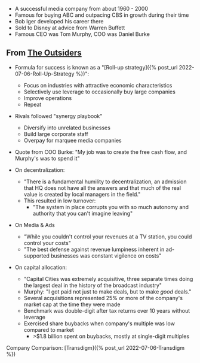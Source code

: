 - A successful media company from about 1960 - 2000
- Famous for buying ABC and outpacing CBS in growth during their time
- Bob Iger developed his career there
- Sold to Disney at advice from Warren Buffett
- Famous CEO was Tom Murphy, COO was Daniel Burke

## From <u>The Outsiders</u>
- Formula for success is known as a "[Roll-up strategy]({% post_url 2022-07-06-Roll-Up-Strategy %})":
  - Focus on industries with attractive economic characteristics
  - Selectively use leverage to occasionally buy large companies
  - Improve operations
  - Repeat

- Rivals followed "synergy playbook"
  - Diversify into unrelated businesses
  - Build large corporate staff
  - Overpay for marquee media companies

- Quote from COO Burke: "My job was to create the free cash flow, and Murphy's was to spend it"

- On decentralization:
  - "There is a fundamental humility to decentralization, an admission that HQ does not have all the answers and that much of the real value is created by local managers in the field."
  - This resulted in low turnover:
    - "The system in place corrupts you with so much autonomy and authority that you can't imagine leaving"

- On Media & Ads
  - "While you couldn't control your revenues at a TV station, you could control your costs"
  - "The best defense against revenue lumpiness inherent in ad-supported businesses was constant vigilence on costs"

- On capital allocation:
  - "Capital Cities was extremely acquisitive, three separate times doing the largest deal in the history of the broadcast industry"
  - Murphy: "I got paid not just to make deals, but to make *good* deals."
  - Several acquisitions represented 25% or more of the company's market cap at the time they were made
  - Benchmark was double-digit after tax returns over 10 years without leverage
  - Exercised share buybacks when company's multiple was low compared to market
    - \>$1.8 billion spent on buybacks, mostly at single-digit multiples

Company Comparison: [Transdigm]({% post_url 2022-07-06-Transdigm %})

